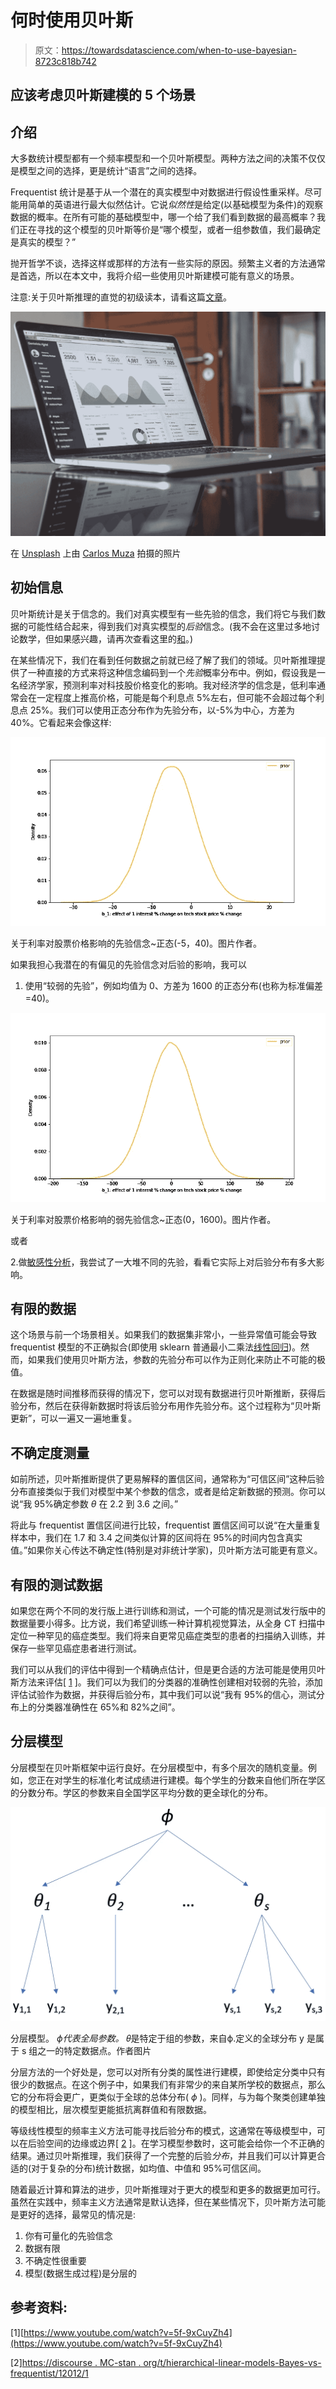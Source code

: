 # 何时使用贝叶斯

> 原文：<https://towardsdatascience.com/when-to-use-bayesian-8723c818b742>

## 应该考虑贝叶斯建模的 5 个场景

## 介绍

大多数统计模型都有一个频率模型和一个贝叶斯模型。两种方法之间的决策不仅仅是模型之间的选择，更是统计“语言”之间的选择。

Frequentist 统计是基于从一个潜在的真实模型中对数据进行假设性重采样。尽可能用简单的英语进行最大似然估计。它说*似然性*是给定(以基础模型为条件)的观察数据的概率。在所有可能的基础模型中，哪一个给了我们看到数据的最高概率？我们正在寻找的这个模型的贝叶斯等价是“哪个模型，或者一组参数值，我们最确定是真实的模型？”

抛开哲学不谈，选择这样或那样的方法有一些实际的原因。频繁主义者的方法通常是首选，所以在本文中，我将介绍一些使用贝叶斯建模可能有意义的场景。

注意:关于贝叶斯推理的直觉的初级读本，请看这篇[文章](/from-bayes-theorem-to-bayesian-inference-b261124633a6)。

![](img/cc88c046f301af993977668d8c039f38.png)

在 [Unsplash](https://unsplash.com?utm_source=medium&utm_medium=referral) 上由 [Carlos Muza](https://unsplash.com/@kmuza?utm_source=medium&utm_medium=referral) 拍摄的照片

## 初始信息

贝叶斯统计是关于信念的。我们对真实模型有一些先验的信念，我们将它与我们数据的可能性结合起来，得到我们对真实模型的*后验*信念。(我不会在这里过多地讨论数学，但如果感兴趣，请再次查看这里的[和](/from-bayes-theorem-to-bayesian-inference-b261124633a6)。)

在某些情况下，我们在看到任何数据之前就已经了解了我们的领域。贝叶斯推理提供了一种直接的方式来将这种信念编码到一个*先验*概率分布中。例如，假设我是一名经济学家，预测利率对科技股价格变化的影响。我对经济学的信念是，低利率通常会在一定程度上推高价格，可能是每个利息点 5%左右，但可能不会超过每个利息点 25%。我们可以使用正态分布作为先验分布，以-5%为中心，方差为 40%。它看起来会像这样:

![](img/e00092c1d154d2ec1231ac7ad009c71c.png)

关于利率对股票价格影响的先验信念~正态(-5，40)。图片作者。

如果我担心我潜在的有偏见的先验信念对后验的影响，我可以

1.  使用“较弱的先验”，例如均值为 0、方差为 1600 的正态分布(也称为标准偏差=40)。

![](img/4b67d63663e92812bdfdb11ff47241c0.png)

关于利率对股票价格影响的弱先验信念~正态(0，1600)。图片作者。

或者

2.做[敏感性分析](https://en.wikipedia.org/wiki/Robust_Bayesian_analysis#Sensitivity_analysis)，我尝试了一大堆不同的先验，看看它实际上对后验分布有多大影响。

## 有限的数据

这个场景与前一个场景相关。如果我们的数据集非常小，一些异常值可能会导致 frequentist 模型的不正确拟合(即使用 sklearn 普通最小二乘法[线性回归](https://scikit-learn.org/stable/modules/generated/sklearn.linear_model.LinearRegression.html))。然而，如果我们使用贝叶斯方法，参数的先验分布可以作为正则化来防止不可能的极值。

在数据是随时间推移而获得的情况下，您可以对现有数据进行贝叶斯推断，获得后验分布，然后在获得新数据时将该后验分布用作先验分布。这个过程称为“贝叶斯更新”，可以一遍又一遍地重复。

## 不确定度测量

如前所述，贝叶斯推断提供了更易解释的置信区间，通常称为“可信区间”这种后验分布直接类似于我们对模型中某个参数的信念，或者是给定新数据的预测。你可以说“我 95%确定参数 *θ* 在 2.2 到 3.6 之间。”

将此与 frequentist 置信区间进行比较，frequentist 置信区间可以说“在大量重复样本中，我们在 1.7 和 3.4 之间类似计算的区间将在 95%的时间内包含真实值。”如果你关心传达不确定性(特别是对非统计学家)，贝叶斯方法可能更有意义。

## 有限的测试数据

如果您在两个不同的发行版上进行训练和测试，一个可能的情况是测试发行版中的数据量要小得多。比方说，我们希望训练一种计算机视觉算法，从全身 CT 扫描中定位一种罕见的癌症类型。我们将来自更常见癌症类型的患者的扫描纳入训练，并保存一些罕见癌症患者进行测试。

我们可以从我们的评估中得到一个精确点估计，但是更合适的方法可能是使用贝叶斯方法来评估[ [1](https://www.youtube.com/watch?v=5f-9xCuyZh4) ]。我们可以为我们的分类器的准确性创建相对较弱的先验，添加评估试验作为数据，并获得后验分布，其中我们可以说“我有 95%的信心，测试分布上的分类器准确性在 65%和 82%之间”。

## 分层模型

分层模型在贝叶斯框架中运行良好。在分层模型中，有多个层次的随机变量。例如，您正在对学生的标准化考试成绩进行建模。每个学生的分数来自他们所在学区的分数分布。学区的参数来自全国学区平均分数的更全球化的分布。

![](img/a4a276cd019c887b0b01c2c485e856eb.png)

分层模型。 *ϕ代表全局参数。* 𝜃是特定于组的参数，来自ϕ.定义的全球分布 y 是属于 s 组之一的特定数据点。作者图片

分层方法的一个好处是，您可以对所有分类的属性进行建模，即使给定分类中只有很少的数据点。在这个例子中，如果我们有非常少的来自某所学校的数据点，那么它的分布将会更广，更类似于全球的总体分布( *ϕ* )。同样，与为每个聚类创建单独的模型相比，层次模型更能抵抗离群值和有限数据。

等级线性模型的频率主义方法可能寻找后验分布的模式，这通常在等级模型中，可以在后验空间的边缘或边界[ [2](https://discourse.mc-stan.org/t/hierarchical-linear-models-bayes-vs-frequentist/12012/1) ]。在学习模型参数时，这可能会给你一个不正确的结果。通过贝叶斯推理，我们获得了一个完整的后验*分布*，并且我们可以计算更合适的(对于复杂的分布)统计数据，如均值、中值和 95%可信区间。

随着最近计算和算法的进步，贝叶斯推理对于更大的模型和更多的数据更加可行。虽然在实践中，频率主义方法通常是默认选择，但在某些情况下，贝叶斯方法可能是更好的选择，最常见的情况是:

1.  你有可量化的先验信念
2.  数据有限
3.  不确定性很重要
4.  模型(数据生成过程)是分层的

## 参考资料:

[1][https://www.youtube.com/watch?v=5f-9xCuyZh4](https://www.youtube.com/watch?v=5f-9xCuyZh4)

[2][https://discourse . MC-stan . org/t/hierarchical-linear-models-Bayes-vs-frequentist/12012/1](https://discourse.mc-stan.org/t/hierarchical-linear-models-bayes-vs-frequentist/12012/1)